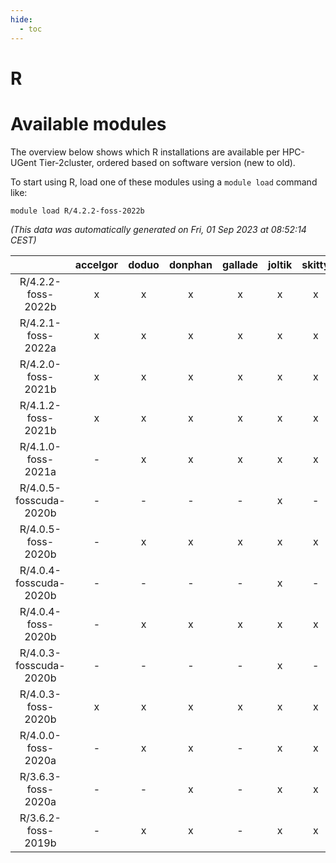 ```yaml
---
hide:
  - toc
---
```


R
=

# Available modules


The overview below shows which R installations are available per HPC-UGent Tier-2cluster, ordered based on software version (new to old).

To start using R, load one of these modules using a `module load` command like:

```shell
module load R/4.2.2-foss-2022b
```

*(This data was automatically generated on Fri, 01 Sep 2023 at 08:52:14 CEST)*  

| |accelgor|doduo|donphan|gallade|joltik|skitty|swalot|victini|
| :---: | :---: | :---: | :---: | :---: | :---: | :---: | :---: | :---: |
|R/4.2.2-foss-2022b|x|x|x|x|x|x|x|x|
|R/4.2.1-foss-2022a|x|x|x|x|x|x|x|x|
|R/4.2.0-foss-2021b|x|x|x|x|x|x|x|x|
|R/4.1.2-foss-2021b|x|x|x|x|x|x|x|x|
|R/4.1.0-foss-2021a|-|x|x|x|x|x|x|x|
|R/4.0.5-fosscuda-2020b|-|-|-|-|x|-|-|-|
|R/4.0.5-foss-2020b|-|x|x|x|x|x|x|x|
|R/4.0.4-fosscuda-2020b|-|-|-|-|x|-|-|-|
|R/4.0.4-foss-2020b|-|x|x|x|x|x|x|x|
|R/4.0.3-fosscuda-2020b|-|-|-|-|x|-|-|-|
|R/4.0.3-foss-2020b|x|x|x|x|x|x|x|x|
|R/4.0.0-foss-2020a|-|x|x|-|x|x|x|x|
|R/3.6.3-foss-2020a|-|-|x|-|x|x|-|x|
|R/3.6.2-foss-2019b|-|x|x|-|x|x|x|x|
